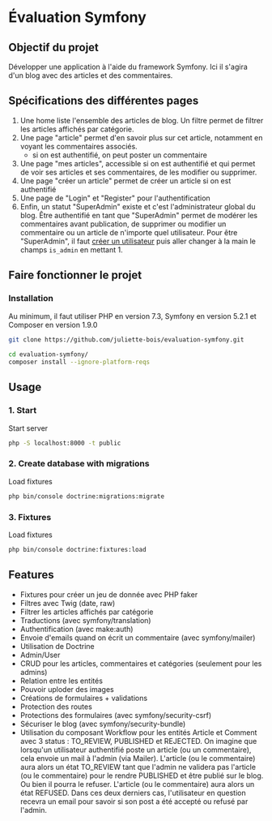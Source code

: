 # Évaluation Symfony

## Objectif du projet
Développer une application à l'aide du framework Symfony. Ici il s'agira d'un blog avec des articles et des commentaires.	

## Spécifications des différentes pages
1. Une home liste l'ensemble des articles de blog. Un filtre permet de filtrer les articles affichés par catégorie.
2. Une page "article" permet d'en savoir plus sur cet article, notamment en voyant les commentaires associés.
	- si on est authentifié, on peut poster un commentaire
3. Une page "mes articles", accessible si on est authentifié et qui permet de voir ses articles et ses commentaires, de les modifier ou supprimer.
4. Une page "créer un article" permet de créer un article si on est authentifié
5. Une page de "Login" et "Register" pour l'authentification
6. Enfin, un statut "SuperAdmin" existe et c'est l'administrateur global du blog. Être authentifié en tant que "SuperAdmin" permet de modérer les commentaires avant publication, de supprimer ou modifier un commentaire ou un article de n'importe quel utilisateur. Pour être "SuperAdmin", il faut [créer un utilisateur](http://localhost:8000/registration) puis aller changer à la main le champs `is_admin` en mettant 1.

## Faire fonctionner le projet
### Installation  
Au minimum, il faut utiliser PHP en version 7.3, Symfony en version 5.2.1 et Composer en version 1.9.0
  
```bash  
git clone https://github.com/juliette-bois/evaluation-symfony.git  
  
cd evaluation-symfony/  
composer install --ignore-platform-reqs
``` 

## Usage  
### 1. Start
Start server
```bash  
php -S localhost:8000 -t public
``` 

### 2. Create database with migrations  
Load fixtures   
```bash  
php bin/console doctrine:migrations:migrate
```

### 3. Fixtures  
Load fixtures   
```bash  
php bin/console doctrine:fixtures:load  
```
  
## Features
* Fixtures pour créer un jeu de donnée avec PHP faker
* Filtres avec Twig (date, raw)
* Filtrer les articles affichés par catégorie
* Traductions (avec symfony/translation)
* Authentification (avec make:auth)
* Envoie d'emails quand on écrit un commentaire (avec symfony/mailer)
* Utilisation de Doctrine
* Admin/User
* CRUD pour les articles, commentaires et catégories (seulement pour les admins)
* Relation entre les entités
* Pouvoir uploder des images
* Créations de formulaires + validations
* Protection des routes
* Protections des formulaires (avec symfony/security-csrf)
* Sécuriser le blog (avec symfony/security-bundle)
* Utilisation du composant Workflow pour les entités Article et Comment avec 3 status : TO_REVIEW, PUBLISHED et REJECTED. On imagine que lorsqu'un utilisateur authentifié poste un article (ou un commentaire), cela envoie un mail à l'admin (via Mailer). L'article (ou le commentaire) aura alors un état TO_REVIEW tant que l'admin ne validera pas l'article (ou le commentaire) pour le rendre PUBLISHED et être publié sur le blog. Ou bien il pourra le refuser. L'article (ou le commentaire) aura alors un état REFUSED. Dans ces deux derniers cas, l'utilisateur en question recevra un email pour savoir si son post a été accepté ou refusé par l'admin.

